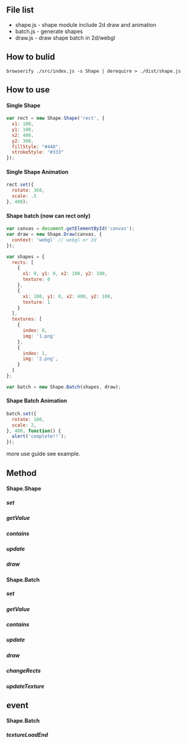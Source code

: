 ## File list
* shape.js - shape module include 2d draw and animation
* batch.js - generate shapes
* draw.js - draw shape batch in 2d/webgl

## How to bulid

```
browserify ./src/index.js -s Shape | derequire > ./dist/shape.js
```

## How to use

#### Single Shape

```javascript
var rect = new Shape.Shape('rect', {
  x1: 100,
  y1: 100,
  x2: 400,
  y2: 300,
  fillStyle: "#448",
  strokeStyle: "#333"
});
```

#### Single Shape Animation

```javascript
rect.set({
  rotate: 360,
  scale: .5
}, 400);
```

#### Shape batch (now can rect only)

```javascript
var canvas = document.getElementById('canvas');
var draw = new Shape.Draw(canvas, {
  context: 'webgl' // webgl or 2d
});

var shapes = {
  rects: [
    {
      x1: 0, y1: 0, x2: 100, y2: 100,
      texture: 0
    },
    {
      x1: 100, y1: 0, x2: 400, y2: 100,
      texture: 1
    }
  ],
  textures: [
    {
      index: 0,
      img: '1.png'
    },
    {
      index: 1,
      img: '2.png',
    }
  ]
};

var batch = new Shape.Batch(shapes, draw);
```
#### Shape Batch Animation

```javascript
batch.set({
  rotate: 180,
  scale: 2,
}, 400, function() {
  alert('complete!!');
});
```

more use guide see example.

## Method

#### Shape.Shape

##### set

##### getValue

##### contains

##### update

##### draw


#### Shape.Batch

##### set

##### getValue

##### contains

##### update

##### draw

##### changeRects

##### updateTexture


## event

#### Shape.Batch

##### textureLoadEnd
